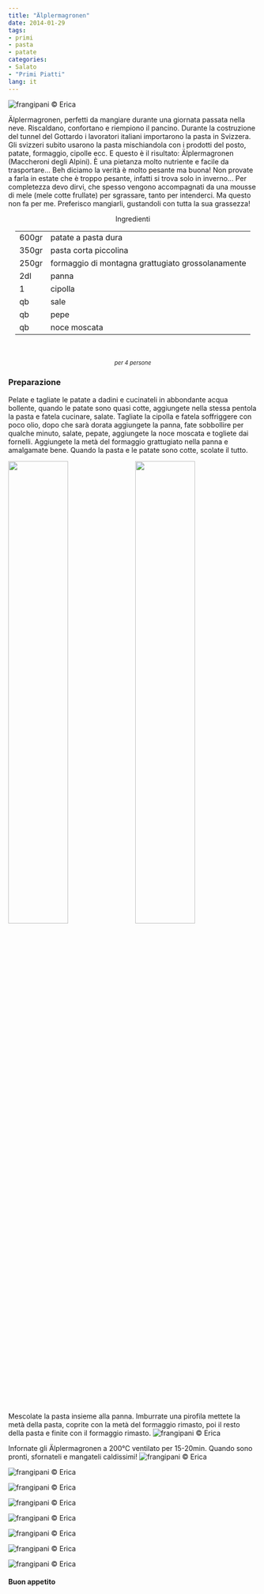 ```yaml
---
title: "Älplermagronen"
date: 2014-01-29
tags:
- primi
- pasta
- patate
categories:
- Salato
- "Primi Piatti"
lang: it
---
```

![](header.jpg "frangipani © Erica")

Älplermagronen, perfetti da mangiare durante una giornata passata nella neve. Riscaldano, confortano e riempiono il pancino. Durante la costruzione del tunnel del Gottardo i lavoratori italiani importarono la pasta in Svizzera. Gli svizzeri subito usarono la pasta mischiandola con i prodotti del posto, patate, formaggio, cipolle ecc. E questo è il risultato: Älplermagronen (Maccheroni degli Alpini). È una pietanza molto nutriente e facile da trasportare... Beh diciamo la verità è molto pesante ma buona! Non provate a farla in estate che è troppo pesante, infatti si trova solo in inverno... Per completezza devo dirvi, che spesso vengono accompagnati da una mousse di mele (mele cotte frullate) per sgrassare, tanto per intenderci. Ma questo non fa per me. Preferisco mangiarli, gustandoli con tutta la sua grassezza!

<div id="wrapper" style="text-align: center">
  <div id="yourdiv" style="display: inline-block;">
    <div class="ingredients">
      <div class="ingredients-title">Ingredienti</div>
      <table>
        <tbody>
          <tr>
            <td>600gr</td>
            <td>patate a pasta dura</td>
          </tr>
          <tr>
            <td>350gr</td>
            <td>pasta corta piccolina</td>
          </tr>
          <tr>
            <td>250gr</td>
            <td>formaggio di montagna grattugiato grossolanamente</td>
          </tr>
          <tr>
            <td>2dl</td>
            <td>panna</td>
          </tr>
          <tr>
            <td>1</td>
            <td>cipolla</td>
          </tr>
          <tr>
            <td>qb</td>
            <td>sale</td>
          </tr>
          <tr>
            <td>qb</td>
            <td>pepe</td>
          </tr>
          <tr>
            <td>qb</td>
            <td>noce moscata</td>
          </tr>
        </tbody>
      </table>
      <br></br>
      <i class="pull-right" style="font-size: 80%;">per 4 persone</i>
    </div>
  </div>
</div>


<h3>
  <font color="grey">
    <i class="fa fa-cogs"></i>
  </font> Preparazione
</h3>

Pelate e tagliate le patate a dadini e cucinateli in abbondante acqua bollente, quando le patate sono quasi cotte, aggiungete nella stessa pentola la pasta e fatela cucinare, salate. Tagliate la cipolla e fatela soffriggere con poco olio, dopo che sarà dorata aggiungete la panna, fate sobbollire per qualche minuto, salate, pepate, aggiungete la noce moscata e togliete dai fornelli. Aggiungete la metà del formaggio grattugiato nella panna e amalgamate bene. Quando la pasta e le patate sono cotte, scolate il tutto.
<p>
  <div style="width: 100%; margin-bottom: 0">
    <img style="float: left; width: 49%; margin-right: 1%" src="panna.jpg" alt="" title="frangipani © Erica" />
    <img style="float: left; width: 49%; margin-left: 1%" src="pasta.jpg" alt="" title="frangipani © Erica" />
    <div style="clear: both"></div>
  </div>
</p>

Mescolate la pasta insieme alla panna. Imburrate una pirofila mettete la metà della pasta, coprite con la metà del formaggio rimasto, poi il resto della pasta e finite con il formaggio rimasto.
![](teglia.jpg "frangipani © Erica")

Infornate gli Älplermagronen a 200°C ventilato per 15-20min. Quando sono pronti, sfornateli e mangateli caldissimi!
![](risultato1.jpg "frangipani © Erica")

![](risultato2.jpg "frangipani © Erica")

![](risultato3.jpg "frangipani © Erica")

![](risultato4.jpg "frangipani © Erica")

![](risultato5.jpg "frangipani © Erica")

![](risultato6.jpg "frangipani © Erica")

![](risultato7.jpg "frangipani © Erica")

![](risultato8.jpg "frangipani © Erica")

<h4>Buon appetito
  <font color="red">
    <i class="fa fa-smile-o"></i>
  </font>
</h4>